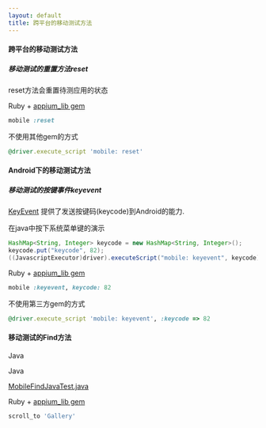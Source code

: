 ```yaml
---
layout: default
title: 跨平台的移动测试方法
---
```


#### 跨平台的移动测试方法

##### 移动测试的重置方法reset

reset方法会重置待测应用的状态

Ruby + [appium_lib gem](https://github.com/appium/ruby_lib)

```ruby
mobile :reset
```

不使用其他gem的方式

```ruby
@driver.execute_script 'mobile: reset'
```

#### Android下的移动测试方法

##### 移动测试的按键事件keyevent

[KeyEvent](http://developer.android.com/reference/android/view/KeyEvent.html) 提供了发送按键码(keycode)到Android的能力.

在java中按下系统菜单键的演示

```java
HashMap<String, Integer> keycode = new HashMap<String, Integer>();
keycode.put("keycode", 82);
((JavascriptExecutor)driver).executeScript("mobile: keyevent", keycode);
```

Ruby + [appium_lib gem](https://github.com/appium/ruby_lib)

```ruby
mobile :keyevent, keycode: 82
```

不使用第三方gem的方式

```ruby
@driver.execute_script 'mobile: keyevent', :keycode => 82
```

#### 移动测试的Find方法

Java


Java

[MobileFindJavaTest.java](./../sample-code/examples/java/junit/src/test/java/com/saucelabs/appium/MobileFindJavaTest.java)

Ruby + [appium_lib gem](https://github.com/appium/ruby_lib)

```ruby
scroll_to 'Gallery'
```
